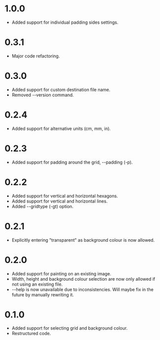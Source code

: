 # 1.0.0
- Added support for individual padding sides settings.

# 0.3.1
- Major code refactoring.

# 0.3.0
- Added support for custom destination file name.
- Removed --version command.

# 0.2.4
- Added support for alternative units (cm, mm, in).

# 0.2.3
- Added support for padding around the grid, --padding (-p).

# 0.2.2
- Added support for vertical and horizontal hexagons.
- Added support for vertical and horizontal lines.
- Added --gridtype (-gt) option.

# 0.2.1
- Explicitly entering "transparent" as background colour is now allowed.

# 0.2.0
- Added support for painting on an existing image.
- Width, height and background colour selection are now only allowed if not using an existing file.
- --help is now unavailable due to inconsistencies. Will maybe fix in the future by manually rewriting it.

# 0.1.0
- Added support for selecting grid and background colour.
- Restructured code.
